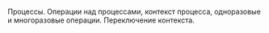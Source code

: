 Процессы. Операции над процессами, контекст процесса, одноразовые и многоразовые операции. Переключение контекста.